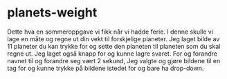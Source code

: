 # planets-weight

Dette hva en sommeroppgave vi fikk når vi hadde ferie. I denne skulle vi lage en måte og regne ut din vekt til forskjelige planeter. Jeg laget bilde av 11 planeter du kan trykke for og sette den planeten til planeten som du skal regne ut. Jeg laget også knapp for og kunne lagre svaret. For og forandre navnet til og forandre seg vært 2 sekund, Jeg valgte og gjøre bildene til en <a> tag for og kunne trykke på bildene istedet for og bare ha drop-down.
